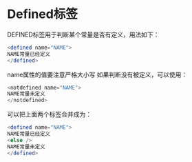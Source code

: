 # Defined标签

DEFINED标签用于判断某个常量是否有定义，用法如下：

```php
<defined name="NAME">
NAME常量已经定义
</defined>
```

name属性的值要注意严格大小写
如果判断没有被定义，可以使用：

```php
<notdefined name="NAME">
NAME常量未定义
</notdefined>
```

可以把上面两个标签合并成为：

```php
<defined name="NAME">
NAME常量已经定义
<else /> 
NAME常量未定义
</defined>
```